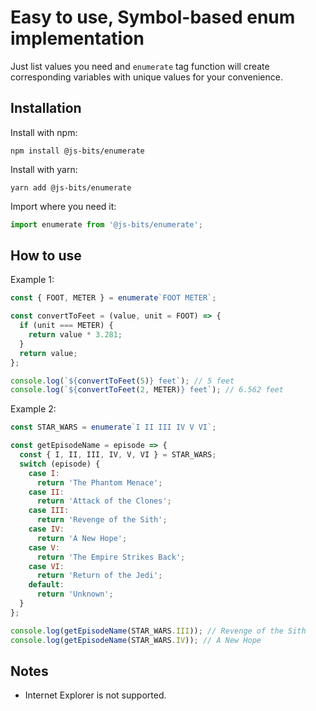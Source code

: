# Easy to use, Symbol-based enum implementation

Just list values you need and `enumerate` tag function will create corresponding variables with unique values for your convenience.

## Installation

Install with npm:

```
npm install @js-bits/enumerate
```

Install with yarn:

```
yarn add @js-bits/enumerate
```

Import where you need it:

```javascript
import enumerate from '@js-bits/enumerate';
```

## How to use

Example 1:

```javascript
const { FOOT, METER } = enumerate`FOOT METER`;

const convertToFeet = (value, unit = FOOT) => {
  if (unit === METER) {
    return value * 3.281;
  }
  return value;
};

console.log(`${convertToFeet(5)} feet`); // 5 feet
console.log(`${convertToFeet(2, METER)} feet`); // 6.562 feet
```

Example 2:

```javascript
const STAR_WARS = enumerate`I II III IV V VI`;

const getEpisodeName = episode => {
  const { I, II, III, IV, V, VI } = STAR_WARS;
  switch (episode) {
    case I:
      return 'The Phantom Menace';
    case II:
      return 'Attack of the Clones';
    case III:
      return 'Revenge of the Sith';
    case IV:
      return 'A New Hope';
    case V:
      return 'The Empire Strikes Back';
    case VI:
      return 'Return of the Jedi';
    default:
      return 'Unknown';
  }
};

console.log(getEpisodeName(STAR_WARS.III)); // Revenge of the Sith
console.log(getEpisodeName(STAR_WARS.IV)); // A New Hope
```

## Notes

- Internet Explorer is not supported.
